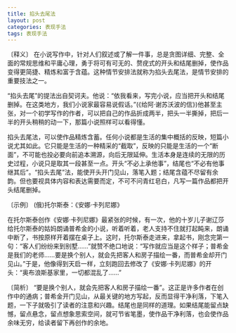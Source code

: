 ```yaml
---
title: 掐头去尾法
layout: post
categories: 表现手法
tags: 表现手法
---
```


〔释义〕 在小说写作中，针对人们叙述或了解一件事，总是贪图详细、完整、全面的常规思维和平庸心理，勇于将可有可无的、赘疣式的开头和结尾删掉，使作品变得更简捷、精炼和富于含蕴。这种情节安排法就称为掐头去尾法，是情节安排的重要技法之一。

“掐头去尾”的提法出自契诃夫。他说：“依我看来，写完小说，应当把开头和结尾删掉。在这类地方，我们小说家最容易说假话。”(《给阿·谢苏沃波的信》)他甚至主张，对一个初学写作的作者，可以把自己的作品折成两半，把头一半撕掉，把后一半的开头稍稍的动一下，那篇小说照样可以看得懂。

掐头去尾法，可以使作品精炼含蓄。任何小说都是生活的集中概括的反映，短篇小说尤其如此。它只能是生活的一种精采的“截取”，反映的只能是生活的一个“断面”，不可能也投必要向前追本溯源，向后无限延伸。生活本身是连续的无限的历史过程，小说只是取其一段甚至一点。开头“不必上承他事”，结尾也“不必有他事继其后”。“掐头去尾”法，能使开头开门见山，落笔入题；结尾含蕴不尽留有余韵。但也要视具体内容和表达需要而定，不可不问青红皂白，凡写一篇作品都把开头结尾删掉。

〔示例〕 (俄)托尔斯泰：《安娜·卡列尼娜》

在托尔斯泰创作《安娜·卡列尼娜》最紧张的时候，有一次，他的十岁儿子谢辽莎给托尔斯泰的姑妈朗诵普希金的小说，听着听着，老人支持不住就打起盹来，朗诵中断了，书按原样开着摆在桌子上。这时，托尔斯泰走进来，拿起书，刚念完第一句：“客人们纷纷来到别墅……”就赞不绝口地说：“写作就应当是这个样子；普希金是我们的老师……要是换个别人，就会先把客人和房子描绘一番，而普希金却开门见山。”于是，他像得到天启一样，立刻跑回去修改了《安娜·卡列尼娜》的开头：“奥布浪斯基家里，一切都混乱了……”

〔简析〕 “要是换个别人，就会先把客人和房子描绘一番”。这正是许多作者在创作中的通病；普希金开门见山，从最关键的地方写起，反而显得干净利落，下笔入题，一下子就吸引了读者的注意和兴趣。结尾也是同样的道理。如果结尾能留点缺憾，留点悬念，留点想象思索空间，就可节省笔墨，使作品干净利落，也会使作品余味无穷，给读者留下再创作的余地。 